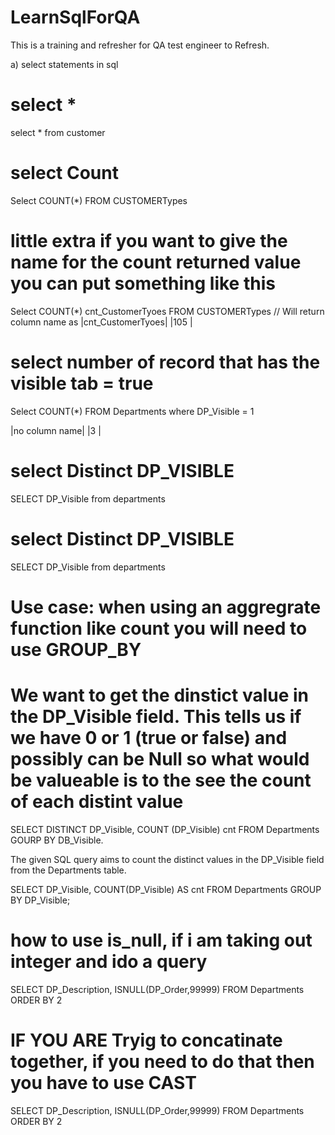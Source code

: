 # LearnSqlForQA
This is a training and refresher for QA test engineer to Refresh.

a) select statements in sql

# select *
select * from customer

# select Count
Select COUNT(*) FROM CUSTOMERTypes

# little extra if you want to give the name for the count returned value you can put something like this

Select COUNT(*) cnt_CustomerTyoes FROM CUSTOMERTypes  // Will return column name as 
|cnt_CustomerTyoes|
|105              |

# select number of record that has the visible tab = true
Select COUNT(*) FROM Departments where DP_Visible = 1

|no column name|
|3             |

# select Distinct DP_VISIBLE
SELECT DP_Visible from departments

# select Distinct DP_VISIBLE
SELECT DP_Visible from departments

# Use case: when using an aggregrate function like count you will need to use GROUP_BY
# We want to get the dinstict value in the DP_Visible field. This tells us if we have 0 or 1 (true or false) and possibly can be Null so what would be valueable is to the see the count of each distint value
SELECT DISTINCT DP_Visible, COUNT (DP_Visible) cnt
FROM Departments
GOURP BY DB_Visible.

The given SQL query aims to count the distinct values in the DP_Visible field from the Departments table. 

SELECT DP_Visible, COUNT(DP_Visible) AS cnt
FROM Departments
GROUP BY DP_Visible;

# how to use is_null, if i am taking out integer and ido a query 

SELECT DP_Description, ISNULL(DP_Order,99999) 
FROM Departments ORDER BY 2

# IF YOU ARE Tryig to concatinate together, if you need to do that then you have to use CAST

SELECT DP_Description, ISNULL(DP_Order,99999) 
FROM Departments ORDER BY 2



